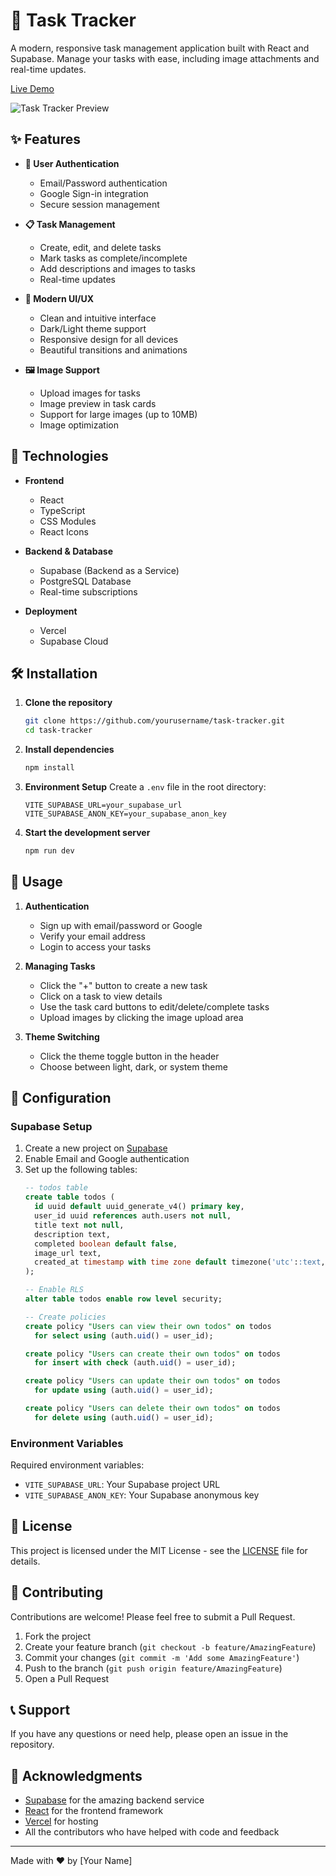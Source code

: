 # 📝 Task Tracker

A modern, responsive task management application built with React and Supabase. Manage your tasks with ease, including image attachments and real-time updates.

[Live Demo](https://tracker-theta-woad.vercel.app/)

![Task Tracker Preview](public/preview.png)

## ✨ Features

- **🔐 User Authentication**
  - Email/Password authentication
  - Google Sign-in integration
  - Secure session management

- **📋 Task Management**
  - Create, edit, and delete tasks
  - Mark tasks as complete/incomplete
  - Add descriptions and images to tasks
  - Real-time updates

- **🎨 Modern UI/UX**
  - Clean and intuitive interface
  - Dark/Light theme support
  - Responsive design for all devices
  - Beautiful transitions and animations

- **🖼️ Image Support**
  - Upload images for tasks
  - Image preview in task cards
  - Support for large images (up to 10MB)
  - Image optimization

## 🚀 Technologies

- **Frontend**
  - React
  - TypeScript
  - CSS Modules
  - React Icons

- **Backend & Database**
  - Supabase (Backend as a Service)
  - PostgreSQL Database
  - Real-time subscriptions

- **Deployment**
  - Vercel
  - Supabase Cloud

## 🛠️ Installation

1. **Clone the repository**
   ```bash
   git clone https://github.com/yourusername/task-tracker.git
   cd task-tracker
   ```

2. **Install dependencies**
   ```bash
   npm install
   ```

3. **Environment Setup**
   Create a `.env` file in the root directory:
   ```env
   VITE_SUPABASE_URL=your_supabase_url
   VITE_SUPABASE_ANON_KEY=your_supabase_anon_key
   ```

4. **Start the development server**
   ```bash
   npm run dev
   ```

## 📱 Usage

1. **Authentication**
   - Sign up with email/password or Google
   - Verify your email address
   - Login to access your tasks

2. **Managing Tasks**
   - Click the "+" button to create a new task
   - Click on a task to view details
   - Use the task card buttons to edit/delete/complete tasks
   - Upload images by clicking the image upload area

3. **Theme Switching**
   - Click the theme toggle button in the header
   - Choose between light, dark, or system theme

## 🔧 Configuration

### Supabase Setup

1. Create a new project on [Supabase](https://supabase.com)
2. Enable Email and Google authentication
3. Set up the following tables:
   ```sql
   -- todos table
   create table todos (
     id uuid default uuid_generate_v4() primary key,
     user_id uuid references auth.users not null,
     title text not null,
     description text,
     completed boolean default false,
     image_url text,
     created_at timestamp with time zone default timezone('utc'::text, now()) not null
   );

   -- Enable RLS
   alter table todos enable row level security;

   -- Create policies
   create policy "Users can view their own todos" on todos
     for select using (auth.uid() = user_id);

   create policy "Users can create their own todos" on todos
     for insert with check (auth.uid() = user_id);

   create policy "Users can update their own todos" on todos
     for update using (auth.uid() = user_id);

   create policy "Users can delete their own todos" on todos
     for delete using (auth.uid() = user_id);
   ```

### Environment Variables

Required environment variables:
- `VITE_SUPABASE_URL`: Your Supabase project URL
- `VITE_SUPABASE_ANON_KEY`: Your Supabase anonymous key

## 📄 License

This project is licensed under the MIT License - see the [LICENSE](LICENSE) file for details.

## 🤝 Contributing

Contributions are welcome! Please feel free to submit a Pull Request.

1. Fork the project
2. Create your feature branch (`git checkout -b feature/AmazingFeature`)
3. Commit your changes (`git commit -m 'Add some AmazingFeature'`)
4. Push to the branch (`git push origin feature/AmazingFeature`)
5. Open a Pull Request

## 📞 Support

If you have any questions or need help, please open an issue in the repository.

## 🙏 Acknowledgments

- [Supabase](https://supabase.com/) for the amazing backend service
- [React](https://reactjs.org/) for the frontend framework
- [Vercel](https://vercel.com/) for hosting
- All the contributors who have helped with code and feedback

---

Made with ❤️ by [Your Name]
